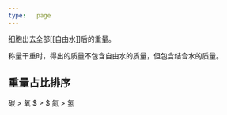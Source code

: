 ```yaml
---
type:   page
---
```


细胞出去全部[[自由水]]后的重量。

称量干重时，得出的质量不包含自由水的质量，但包含结合水的质量。

## 重量占比排序

碳 $>$ 氧 $ $>$ $ 氮 $>$ 氢